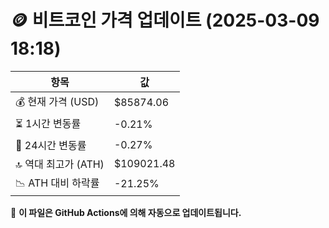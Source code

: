 # 🪙 비트코인 가격 업데이트 (2025-03-09 18:18)

| 항목                | 값 |
|--------------------|----------------|
| 💰 현재 가격 (USD) | $85874.06 |
| ⏳ 1시간 변동률    | -0.21% |
| 📆 24시간 변동률   | -0.27% |
| 🔝 역대 최고가 (ATH) | $109021.48 |
| 📉 ATH 대비 하락률 | -21.25% |

🔄 **이 파일은 GitHub Actions에 의해 자동으로 업데이트됩니다.**
